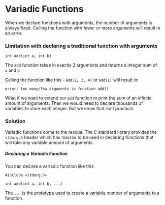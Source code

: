 # Variadic Functions

When we declare functions with arguments, the number of arguments is
always fixed. Calling the function with fewer or more arguments will result in an error.

### LImitation with declaring a traditional function with arguments

```
int add(int a, int b)
```

The `add` function takes in exactly 2 arguments and returns a integer sum of `a` and `b`

Calling the function like this - `add(2, 3, 4)` or `add(1)` will result in:

```
error: too many/few arguments to function add()
```
What if we want to extend our `add` function to print the sum of 
an infinite amount of arguments. Then we would need to declare thousands of variables to store each integer.
But we know that isn't practical.

### Solution

Variadic functions come to the rescue! The C standard library provides the `stdarg.h` header which has macros to be used in declaring functions that will take any variable amount of arguments.

##### Declaring a Variadic Function

You can declare a variadic function like this:
```
#include <stdarg.h>

int add(int a, int b, ...)
```

The `...` is the prototype used to create a variable number of arguments to a function.

